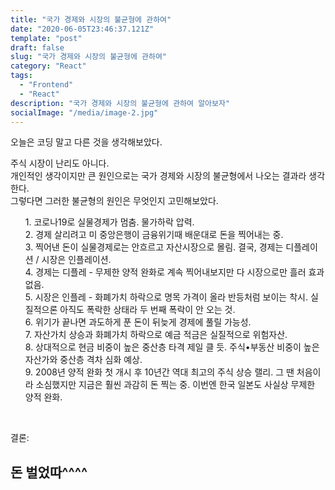 ```yaml
---
title: "국가 경제와 시장의 불균형에 관하여"
date: "2020-06-05T23:46:37.121Z"
template: "post"
draft: false
slug: "국가 경제와 시장의 불균형에 관하여"
category: "React"
tags:
  - "Frontend"
  - "React"
description: "국가 경제와 시장의 불균형에 관하여 알아보자"
socialImage: "/media/image-2.jpg"
---
```


오늘은 코딩 말고 다른 것을 생각해보았다.<br>

주식 시장이 난리도 아니다.<br>
개인적인 생각이지만 큰 원인으로는 국가 경제와 시장의 불균형에서 나오는 결과라 생각한다.
<br>
그렇다면 그러한 불균형의 원인은 무엇인지 고민해보았다.
<br>

<ul>
1. 코로나19로 실물경제가 멈춤. 물가하락 압력.<br>
2. 경제 살리려고 미 중앙은행이 금융위기때 배운대로 돈을 찍어내는 중.<br>
3. 찍어낸 돈이 실물경제로는 안흐르고 자산시장으로 몰림. 결국, 경제는 디플레이션 / 시장은 인플레이션.<br>
4. 경제는 디플레 - 무제한 양적 완화로 계속 찍어내보지만 다 시장으로만 흘러 효과 없음.<br>
5. 시장은 인플레 - 화폐가치 하락으로 명목 가격이 올라 반등처럼 보이는 착시. 실질적으론 아직도 폭락한 상태라 두 번째 폭락이 안 오는 것.<br>
6. 위기가 끝나면 과도하게 푼 돈이 뒤늦게 경제에 풀릴 가능성.<br>
7. 자산가치 상승과 화폐가치 하락으로 예금 적금은 실질적으로 위험자산.<br>
8. 상대적으로 현금 비중이 높은 중산층 타격 제일 클 듯. 주식•부동산 비중이 높은 자산가와 중산층 격차 심화 예상.<br>
9. 2008년 양적 완화 첫 개시 후 10년간 역대 최고의 주식 상승 랠리. 그 땐 처음이라 소심했지만 지금은 훨씬 과감히 돈 찍는 중. 이번엔 한국 일본도 사실상 무제한 양적 완화.
</ul>
<br>

결론:

<h2>돈 벌었따^^^^</h2>

